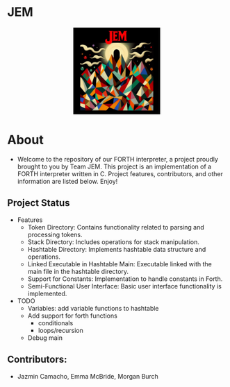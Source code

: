 # JEM
<p align="center">
  <img src="JEMLogo.jpg" alt="JEMLogo" width="200"/>
</p>

# About
* Welcome to the repository of our FORTH interpreter, a project proudly brought to you by Team JEM. This project is an implementation of a FORTH interpreter written in C. Project features, contributors, and other information are listed below. Enjoy!

## Project Status
* Features
    * Token Directory: Contains functionality related to parsing and processing tokens.
    * Stack Directory: Includes operations for stack manipulation.
    * Hashtable Directory: Implements hashtable data structure and operations.
    * Linked Executable in Hashtable Main: Executable linked with the main file in the hashtable directory.
    * Support for Constants: Implementation to handle constants in Forth.
    * Semi-Functional User Interface: Basic user interface functionality is implemented.
* TODO 
    * Variables: add variable functions to hashtable
    * Add support for forth functions
        * conditionals
        * loops/recursion
    * Debug main

## Contributors: 
* Jazmin Camacho, Emma McBride, Morgan Burch


